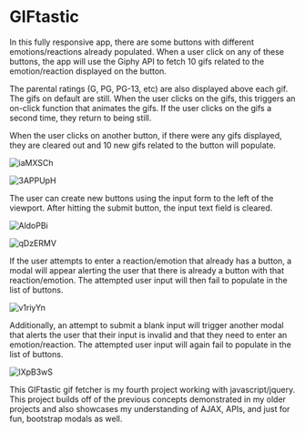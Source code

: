 # GIFtastic

In this fully responsive app, there are some buttons with different emotions/reactions already populated. When a user click on any of these buttons, the app will use the Giphy API to fetch 10 gifs related to the emotion/reaction displayed on the button.

The parental ratings (G, PG, PG-13, etc) are also displayed above each gif. The gifs on default are still. When the user clicks on the gifs, this triggers an on-click function that animates the gifs. If the user clicks on the gifs a second time, they return to being still.

When the user clicks on another button, if there were any gifs displayed, they are cleared out and 10 new gifs related to the button will populate.

![iaMXSCh](https://user-images.githubusercontent.com/50184318/62402908-fc7a8b00-b53e-11e9-98b2-c970ec2c8e39.png)

![3APPUpH](https://user-images.githubusercontent.com/50184318/62402943-38155500-b53f-11e9-86d8-916539277d98.jpg)

The user can create new buttons using the input form to the left of the viewport. After hitting the submit button, the input text field is cleared.

![AldoPBi](https://user-images.githubusercontent.com/50184318/62402972-524f3300-b53f-11e9-9705-93f76db3d898.jpg)

![qDzERMV](https://user-images.githubusercontent.com/50184318/62403006-7e6ab400-b53f-11e9-96a4-7acf931d6a89.jpg)

If the user attempts to enter a reaction/emotion that already has a button, a modal will appear alerting the user that there is already a button with that reaction/emotion. The attempted user input will then fail to populate in the list of buttons.

![v1riyYn](https://user-images.githubusercontent.com/50184318/62403027-99d5bf00-b53f-11e9-97fd-fe6952703db3.jpg)

Additionally, an attempt to submit a blank input will trigger another modal that alerts the user that their input is invalid and that they need to enter an emotion/reaction. The attempted user input will again fail to populate in the list of buttons.

![lXpB3wS](https://user-images.githubusercontent.com/50184318/62403061-aeb25280-b53f-11e9-9a00-b22a22392572.jpg)

This GIFtastic gif fetcher is my fourth project working with javascript/jquery. This project builds off of the previous concepts demonstrated in my older projects and also showcases my understanding of AJAX, APIs, and just for fun, bootstrap modals as well. 
